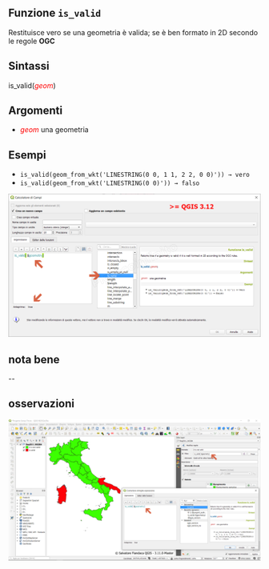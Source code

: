 ## Funzione `is_valid`

Restituisce vero se una geometria è valida; se è ben formato in 2D secondo le regole **OGC**

## Sintassi

is_valid(<span style="color:red;">_geom_</span>)

## Argomenti

* <span style="color:red;">_geom_</span> una geometria

## Esempi

* `is_valid(geom_from_wkt('LINESTRING(0 0, 1 1, 2 2, 0 0)')) → vero`
* `is_valid(geom_from_wkt('LINESTRING(0 0)')) → falso`

![](/img/geometria/is_valid/is_valid1.png)

## nota bene

--

## osservazioni

![screen](/img/novita_312/image01.png)